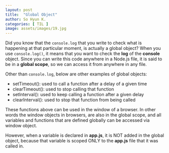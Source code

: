 ```yaml
---
layout: post
title:  "Global Object"
author: So Hyun K.
categories: [ TIL ]
image: assets/images/19.jpg
---
```


Did you know that the ```console.log``` that you write to check what is happening at that particular moment, is actually a global object?
When you use ```console.log()```, it means that you want to check the **log** of the **console** object. Since you can write this code anywhere in a Node.js file, it is said to be in a **global scope**, so we can access it from anywhere in any file.

Other than ```console.log```, below are other examples of global objects:
<ul>
    <li>setTimeout(): used to call a function after a delay of a given time</li>
    <li>clearTimeout(): used to stop calling that function</li>
    <li>setInterval(): used to keep calling a function after a given delay</li>
    <li>clearInterval(): used to stop that function from being called</li>
</ul>

These functions above can be used in the window of a browser. In other words the window objects in browsers, are also in the global scope, and all variables and functions that are defined globally can be accessed via window object.

However, when a variable is declared in **app.js**, it is NOT added in the global object, because that variable is scoped ONLY to the **app.js** file that it was called in.